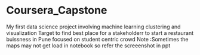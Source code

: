 # Coursera_Capstone
My first data science project involving machine learning clustering and visualization
Target to find best place for a stakeholderr to start a restaurant buissness in Pune focused on student centric crowd
Note :Sometimes the maps may not get load in notebook so refer the screeenshot in ppt
